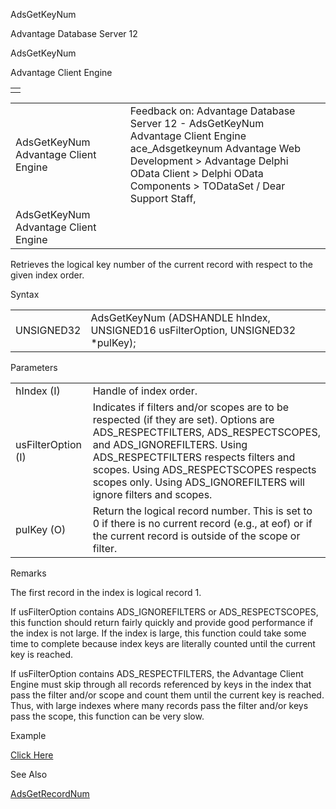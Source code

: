 AdsGetKeyNum




Advantage Database Server 12  

AdsGetKeyNum

Advantage Client Engine

|  |
| --- |
|  |

|  |  |  |  |  |
| --- | --- | --- | --- | --- |
| AdsGetKeyNum  Advantage Client Engine |  |  | Feedback on: Advantage Database Server 12 - AdsGetKeyNum Advantage Client Engine ace\_Adsgetkeynum Advantage Web Development > Advantage Delphi OData Client > Delphi OData Components > TODataSet / Dear Support Staff, |  |
| AdsGetKeyNum  Advantage Client Engine |  |  |  |  |

Retrieves the logical key number of the current record with respect to the given index order.

Syntax

|  |  |
| --- | --- |
| UNSIGNED32 | AdsGetKeyNum (ADSHANDLE hIndex,  UNSIGNED16 usFilterOption,  UNSIGNED32 \*pulKey); |

Parameters

|  |  |
| --- | --- |
| hIndex (I) | Handle of index order. |
| usFilterOption (I) | Indicates if filters and/or scopes are to be respected (if they are set). Options are ADS\_RESPECTFILTERS, ADS\_RESPECTSCOPES, and ADS\_IGNOREFILTERS. Using ADS\_RESPECTFILTERS respects filters and scopes. Using ADS\_RESPECTSCOPES respects scopes only. Using ADS\_IGNOREFILTERS will ignore filters and scopes. |
| pulKey (O) | Return the logical record number. This is set to 0 if there is no current record (e.g., at eof) or if the current record is outside of the scope or filter. |

Remarks

The first record in the index is logical record 1.

If usFilterOption contains ADS\_IGNOREFILTERS or ADS\_RESPECTSCOPES, this function should return fairly quickly and provide good performance if the index is not large. If the index is large, this function could take some time to complete because index keys are literally counted until the current key is reached.

If usFilterOption contains ADS\_RESPECTFILTERS, the Advantage Client Engine must skip through all records referenced by keys in the index that pass the filter and/or scope and count them until the current key is reached. Thus, with large indexes where many records pass the filter and/or keys pass the scope, this function can be very slow.

Example

[Click Here](ace_examples.htm#adsgetkeynumexample)

See Also

[AdsGetRecordNum](ace_adsgetrecordnum.htm)
